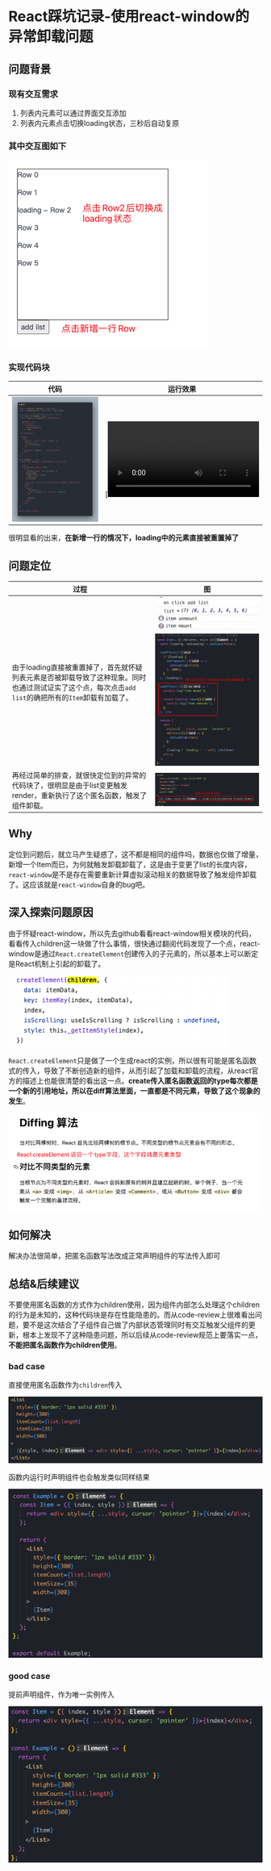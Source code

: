 # React踩坑记录-使用react-window的异常卸载问题

## 问题背景

### 现有交互需求

1. 列表内元素可以通过界面交互添加
2. 列表内元素点击切换loading状态，三秒后自动复原

### 其中交互图如下

![image.png](../../assets/2022/1031/01.png)

### 实现代码块

| 代码                                         | 运行效果                                       |
| -------------------------------------------- | ---------------------------------------------- |
| ![carbon.png](../../assets/2022/1031/02.png) | [![屏幕录制202](../../assets/2022/1031/01.mp4) |

很明显看的出来，**在新增一行的情况下，loading中的元素直接被重置掉了**

## 问题定位

| 过程                                                                                                                                                  | 图                                                                                     |
| ----------------------------------------------------------------------------------------------------------------------------------------------------- | -------------------------------------------------------------------------------------- |
| 由于loading直接被重置掉了，首先就怀疑列表元素是否被卸载导致了这种现象。同时也通过测试证实了这个点，每次点击`add list`的确把所有的`Item`卸载有加载了。 | ![image.png](../../assets/2022/1031/03.png)![image.png](../../assets/2022/1031/04.png) |
| 再经过简单的排查，就很快定位到的异常的代码块了，很明显是由于list变更触发render，重新执行了这个匿名函数，触发了组件卸载。                              | ![image.png](../../assets/2022/1031/05.png)                                            |

## Why

定位到问题后，就立马产生疑惑了，这不都是相同的组件吗，数据也仅做了增量，新增一个Item而已，为何就触发卸载卸载了，这是由于变更了list的长度内容，`react-window`是不是存在需要重新计算虚拟滚动相关的数据导致了触发组件卸载了。这应该就是`react-window`自身的bug吧。

## 深入探索问题原因

由于怀疑react-window，所以先去github看看react-window相关模块的代码，看看传入children这一块做了什么事情，很快通过翻阅代码发现了一个点，react-window是通过`React.createElement`创建传入的子元素的，所以基本上可以断定是React机制上引起的卸载了。

![image.png](../../assets/2022/1031/06.png)

`React.createElement`只是做了一个生成react的实例，所以很有可能是匿名函数式的传入，导致了不断创造新的组件，从而引起了加载和卸载的流程，从react官方的描述上也能很清楚的看出这一点。**create传入匿名函数返回的type每次都是一个新的引用地址，所以在diff算法里面，一直都是不同元素，导致了这个现象的发生**。

![image.png](../../assets/2022/1031/07.png)

## 如何解决

解决办法很简单，把匿名函数写法改成正常声明组件的写法传入即可

## 总结&后续建议

不要使用匿名函数的方式作为children使用，因为组件内部怎么处理这个children的行为是未知的，这种代码块是存在性能隐患的。而从code-review上很难看出问题，要不是这次结合了子组件自己做了内部状态管理同时有交互触发父组件的更新，根本上发现不了这种隐患问题，所以后续从code-review规范上要落实一点，**不能把匿名函数作为children使用**。

### bad case

直接使用匿名函数作为`children`传入

![image.png](../../assets/2022/1031/08.png)

函数内运行时声明组件也会触发类似同样结果

![image.png](../../assets/2022/1031/09.png)

### good case

提前声明组件，作为唯一实例传入

![image.png](../../assets/2022/1031/10.png)
